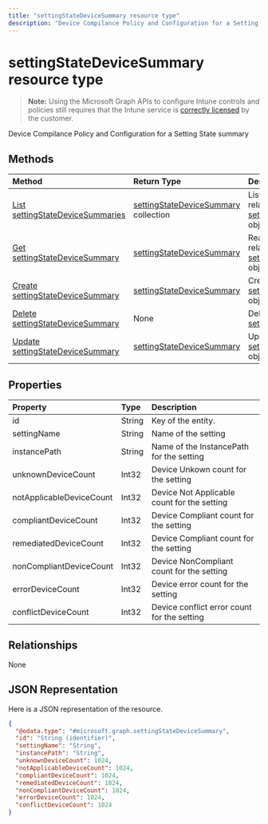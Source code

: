 ```yaml
---
title: "settingStateDeviceSummary resource type"
description: "Device Compilance Policy and Configuration for a Setting State summary"
---
```


# settingStateDeviceSummary resource type

> **Note:** Using the Microsoft Graph APIs to configure Intune controls and policies still requires that the Intune service is [correctly licensed](https://go.microsoft.com/fwlink/?linkid=839381) by the customer.

Device Compilance Policy and Configuration for a Setting State summary
## Methods
|Method|Return Type|Description|
|:---|:---|:---|
|[List settingStateDeviceSummaries](../api/intune-deviceconfig-settingstatedevicesummary-list.md)|[settingStateDeviceSummary](../resources/intune-deviceconfig-settingstatedevicesummary.md) collection|List properties and relationships of the [settingStateDeviceSummary](../resources/intune-deviceconfig-settingstatedevicesummary.md) objects.|
|[Get settingStateDeviceSummary](../api/intune-deviceconfig-settingstatedevicesummary-get.md)|[settingStateDeviceSummary](../resources/intune-deviceconfig-settingstatedevicesummary.md)|Read properties and relationships of the [settingStateDeviceSummary](../resources/intune-deviceconfig-settingstatedevicesummary.md) object.|
|[Create settingStateDeviceSummary](../api/intune-deviceconfig-settingstatedevicesummary-create.md)|[settingStateDeviceSummary](../resources/intune-deviceconfig-settingstatedevicesummary.md)|Create a new [settingStateDeviceSummary](../resources/intune-deviceconfig-settingstatedevicesummary.md) object.|
|[Delete settingStateDeviceSummary](../api/intune-deviceconfig-settingstatedevicesummary-delete.md)|None|Deletes a [settingStateDeviceSummary](../resources/intune-deviceconfig-settingstatedevicesummary.md).|
|[Update settingStateDeviceSummary](../api/intune-deviceconfig-settingstatedevicesummary-update.md)|[settingStateDeviceSummary](../resources/intune-deviceconfig-settingstatedevicesummary.md)|Update the properties of a [settingStateDeviceSummary](../resources/intune-deviceconfig-settingstatedevicesummary.md) object.|

## Properties
|Property|Type|Description|
|:---|:---|:---|
|id|String|Key of the entity.|
|settingName|String|Name of the setting|
|instancePath|String|Name of the InstancePath for the setting|
|unknownDeviceCount|Int32|Device Unkown count for the setting|
|notApplicableDeviceCount|Int32|Device Not Applicable count for the setting|
|compliantDeviceCount|Int32|Device Compliant count for the setting|
|remediatedDeviceCount|Int32|Device Compliant count for the setting|
|nonCompliantDeviceCount|Int32|Device NonCompliant count for the setting|
|errorDeviceCount|Int32|Device error count for the setting|
|conflictDeviceCount|Int32|Device conflict error count for the setting|

## Relationships
None
## JSON Representation
Here is a JSON representation of the resource.
<!-- {
  "blockType": "resource",
  "keyProperty": "id",
  "@odata.type": "microsoft.graph.settingStateDeviceSummary"
}
-->
``` json
{
  "@odata.type": "#microsoft.graph.settingStateDeviceSummary",
  "id": "String (identifier)",
  "settingName": "String",
  "instancePath": "String",
  "unknownDeviceCount": 1024,
  "notApplicableDeviceCount": 1024,
  "compliantDeviceCount": 1024,
  "remediatedDeviceCount": 1024,
  "nonCompliantDeviceCount": 1024,
  "errorDeviceCount": 1024,
  "conflictDeviceCount": 1024
}
```



